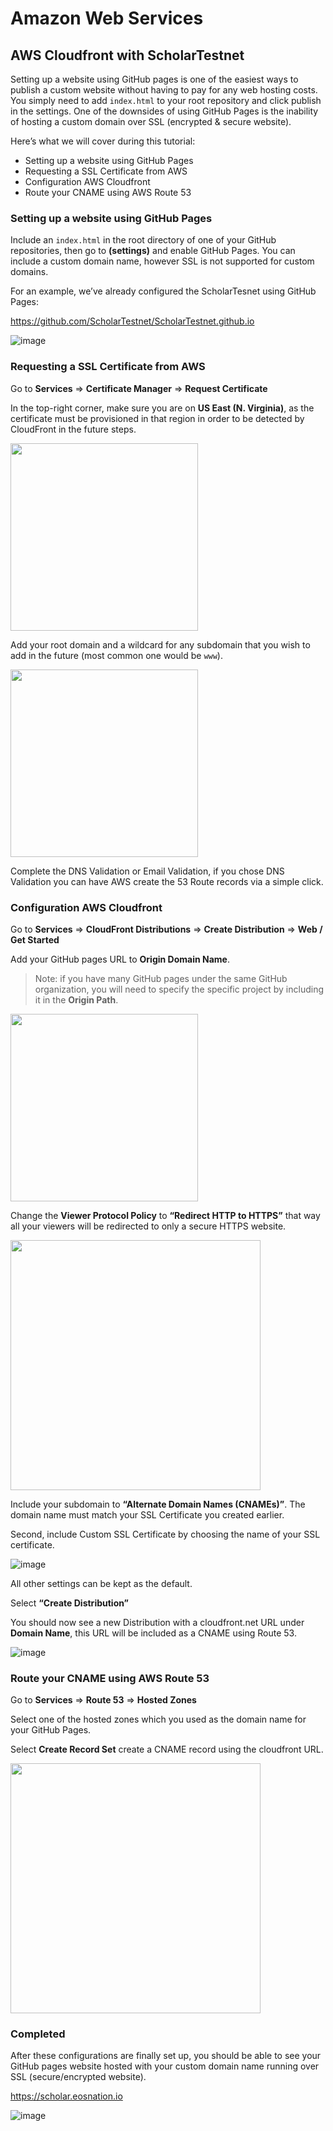 # Amazon Web Services

## AWS Cloudfront with ScholarTestnet

Setting up a website using GitHub pages is one of the easiest ways to publish a custom website without having to pay for any web hosting costs. You simply need to add `index.html` to your root repository and click publish in the settings. One of the downsides of using GitHub Pages is the inability of hosting a custom domain over SSL (encrypted & secure website).

Here’s what we will cover during this tutorial:

- Setting up a website using GitHub Pages
- Requesting a SSL Certificate from AWS
- Configuration AWS Cloudfront
- Route your CNAME using AWS Route 53

### Setting up a website using GitHub Pages

Include an `index.html` in the root directory of one of your GitHub repositories, then go to **(settings)** and enable GitHub Pages. You can include a custom domain name, however SSL is not supported for custom domains.

For an example, we’ve already configured the ScholarTesnet using GitHub Pages:

https://github.com/ScholarTestnet/ScholarTestnet.github.io

![image](https://user-images.githubusercontent.com/550895/38103012-17a6c49e-3353-11e8-95e3-67f7757e6308.png)

### Requesting a SSL Certificate from AWS

Go to **Services** => **Certificate Manager** => **Request Certificate**

In the top-right corner, make sure you are on **US East (N. Virginia)**, as the certificate must be provisioned in that region in order to be detected by CloudFront in the future steps.

<img src="https://user-images.githubusercontent.com/550895/38103041-32bd1f4e-3353-11e8-8397-ac8e24a4644a.png" width=300/>

Add your root domain and a wildcard for any subdomain that you wish to add in the future (most common one would be `www`).

<img src="https://user-images.githubusercontent.com/550895/38103053-3e47c800-3353-11e8-821f-4f56836d5fc4.png" width=300/>

Complete the DNS Validation or Email Validation, if you chose DNS Validation you can have AWS create the 53 Route records via a simple click.

### Configuration AWS Cloudfront

Go to **Services** => **CloudFront Distributions** => **Create Distribution** => **Web / Get Started**

Add your GitHub pages URL to **Origin Domain Name**.

> Note: if you have many GitHub pages under the same GitHub organization, you will need to specify the specific project by including it in the **Origin Path**.

<img src="https://user-images.githubusercontent.com/550895/38103082-5c100aaa-3353-11e8-88f7-dd40a5767e0f.png" width=300/>

Change the **Viewer Protocol Policy** to **“Redirect HTTP to HTTPS”** that way all your viewers will be redirected to only a secure HTTPS website.

<img src="https://user-images.githubusercontent.com/550895/38103102-6d8154ce-3353-11e8-985f-74acc7d9ec23.png" width=400/>

Include your subdomain to **“Alternate Domain Names (CNAMEs)”**. The domain name must match your SSL Certificate you created earlier.

Second, include Custom SSL Certificate by choosing the name of your SSL certificate.

![image](https://user-images.githubusercontent.com/550895/38103121-7fd65b74-3353-11e8-84f4-c41d2f39ca7a.png)

All other settings can be kept as the default.

Select **“Create Distribution”**

You should now see a new Distribution with a cloudfront.net URL under **Domain Name**, this URL will be included as a CNAME using Route 53.

![image](https://user-images.githubusercontent.com/550895/38103139-8f92329a-3353-11e8-9f84-d6b0c5202901.png)

### Route your CNAME using AWS Route 53

Go to **Services** => **Route 53** => **Hosted Zones**

Select one of the hosted zones which you used as the domain name for your GitHub Pages.

Select **Create Record Set** create a CNAME record using the cloudfront URL.

<img src="https://user-images.githubusercontent.com/550895/38103171-a85f3750-3353-11e8-96f7-fcfbfac55036.png" width=400/>

### Completed

After these configurations are finally set up, you should be able to see your GitHub pages website hosted with your custom domain name running over SSL (secure/encrypted website).

https://scholar.eosnation.io

![image](https://user-images.githubusercontent.com/550895/38103201-bbc44132-3353-11e8-9d1b-644665b8ca82.png)
